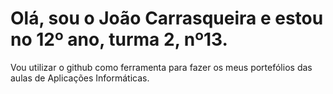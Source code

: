 # Olá, sou o João Carrasqueira e estou no 12º ano, turma 2, nº13.
Vou utilizar o github como ferramenta para fazer os meus portefólios das aulas de Aplicações Informáticas.
